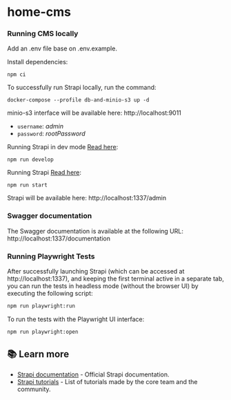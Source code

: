 # home-cms


### Running CMS locally

Add an .env file base on .env.example.

Install dependencies:
```
npm ci
```

To successfully run Strapi locally, run the command:
```
docker-compose --profile db-and-minio-s3 up -d
```

minio-s3 interface will be available here: http://localhost:9011 
- `username`: *admin*
- `password`: *rootPassword*

Running Strapi in dev mode [Read here](https://docs.strapi.io/dev-docs/cli#strapi-develop):
```
npm run develop
```

Running Strapi [Read here](https://docs.strapi.io/dev-docs/cli#strapi-start):
```
npm run start
```

Strapi will be available here: http://localhost:1337/admin

### Swagger documentation

The Swagger documentation is available at the following URL: http://localhost:1337/documentation

### Running Playwright Tests

After successfully launching Strapi (which can be accessed at http://localhost:1337), and keeping the first terminal active in a separate tab, you can run the tests in headless mode (without the browser UI) by executing the following script:

```bash
npm run playwright:run
```

To run the tests with the Playwright UI interface:

```bash
npm run playwright:open
```

## 📚 Learn more

- [Strapi documentation](https://docs.strapi.io) - Official Strapi documentation.
- [Strapi tutorials](https://strapi.io/tutorials) - List of tutorials made by the core team and the community.

